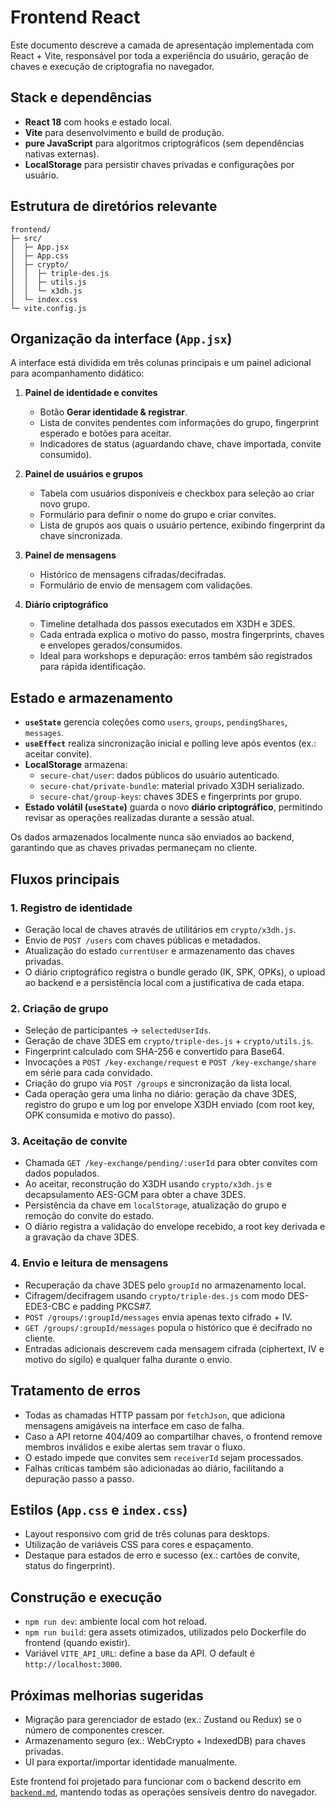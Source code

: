 # Frontend React

Este documento descreve a camada de apresentação implementada com React + Vite, responsável por toda a experiência do usuário, geração de chaves e execução de criptografia no navegador.

## Stack e dependências

- **React 18** com hooks e estado local.
- **Vite** para desenvolvimento e build de produção.
- **pure JavaScript** para algoritmos criptográficos (sem dependências nativas externas).
- **LocalStorage** para persistir chaves privadas e configurações por usuário.

## Estrutura de diretórios relevante

```
frontend/
├─ src/
│  ├─ App.jsx
│  ├─ App.css
│  ├─ crypto/
│  │  ├─ triple-des.js
│  │  ├─ utils.js
│  │  └─ x3dh.js
│  └─ index.css
└─ vite.config.js
```

## Organização da interface (`App.jsx`)

A interface está dividida em três colunas principais e um painel adicional para acompanhamento didático:

1. **Painel de identidade e convites**
   - Botão **Gerar identidade & registrar**.
   - Lista de convites pendentes com informações do grupo, fingerprint esperado e botões para aceitar.
   - Indicadores de status (aguardando chave, chave importada, convite consumido).

2. **Painel de usuários e grupos**
   - Tabela com usuários disponíveis e checkbox para seleção ao criar novo grupo.
   - Formulário para definir o nome do grupo e criar convites.
   - Lista de grupos aos quais o usuário pertence, exibindo fingerprint da chave sincronizada.

3. **Painel de mensagens**
   - Histórico de mensagens cifradas/decifradas.
   - Formulário de envio de mensagem com validações.

4. **Diário criptográfico**
   - Timeline detalhada dos passos executados em X3DH e 3DES.
   - Cada entrada explica o motivo do passo, mostra fingerprints, chaves e envelopes gerados/consumidos.
   - Ideal para workshops e depuração: erros também são registrados para rápida identificação.

## Estado e armazenamento

- **`useState`** gerencia coleções como `users`, `groups`, `pendingShares`, `messages`.
- **`useEffect`** realiza sincronização inicial e polling leve após eventos (ex.: aceitar convite).
- **LocalStorage** armazena:
  - `secure-chat/user`: dados públicos do usuário autenticado.
  - `secure-chat/private-bundle`: material privado X3DH serializado.
  - `secure-chat/group-keys`: chaves 3DES e fingerprints por grupo.
- **Estado volátil (`useState`)** guarda o novo **diário criptográfico**, permitindo revisar as operações realizadas durante a sessão atual.

Os dados armazenados localmente nunca são enviados ao backend, garantindo que as chaves privadas permaneçam no cliente.

## Fluxos principais

### 1. Registro de identidade
- Geração local de chaves através de utilitários em `crypto/x3dh.js`.
- Envio de `POST /users` com chaves públicas e metadados.
- Atualização do estado `currentUser` e armazenamento das chaves privadas.
- O diário criptográfico registra o bundle gerado (IK, SPK, OPKs), o upload ao backend e a persistência local com a justificativa de cada etapa.

### 2. Criação de grupo
- Seleção de participantes -> `selectedUserIds`.
- Geração de chave 3DES em `crypto/triple-des.js` + `crypto/utils.js`.
- Fingerprint calculado com SHA-256 e convertido para Base64.
- Invocações a `POST /key-exchange/request` e `POST /key-exchange/share` em série para cada convidado.
- Criação do grupo via `POST /groups` e sincronização da lista local.
- Cada operação gera uma linha no diário: geração da chave 3DES, registro do grupo e um log por envelope X3DH enviado (com root key, OPK consumida e motivo do passo).

### 3. Aceitação de convite
- Chamada `GET /key-exchange/pending/:userId` para obter convites com dados populados.
- Ao aceitar, reconstrução do X3DH usando `crypto/x3dh.js` e decapsulamento AES-GCM para obter a chave 3DES.
- Persistência da chave em `localStorage`, atualização do grupo e remoção do convite do estado.
- O diário registra a validação do envelope recebido, a root key derivada e a gravação da chave 3DES.

### 4. Envio e leitura de mensagens
- Recuperação da chave 3DES pelo `groupId` no armazenamento local.
- Cifragem/decifragem usando `crypto/triple-des.js` com modo DES-EDE3-CBC e padding PKCS#7.
- `POST /groups/:groupId/messages` envia apenas texto cifrado + IV.
- `GET /groups/:groupId/messages` popula o histórico que é decifrado no cliente.
- Entradas adicionais descrevem cada mensagem cifrada (ciphertext, IV e motivo do sigilo) e qualquer falha durante o envio.

## Tratamento de erros

- Todas as chamadas HTTP passam por `fetchJson`, que adiciona mensagens amigáveis na interface em caso de falha.
- Caso a API retorne 404/409 ao compartilhar chaves, o frontend remove membros inválidos e exibe alertas sem travar o fluxo.
- O estado impede que convites sem `receiverId` sejam processados.
- Falhas críticas também são adicionadas ao diário, facilitando a depuração passo a passo.

## Estilos (`App.css` e `index.css`)

- Layout responsivo com grid de três colunas para desktops.
- Utilização de variáveis CSS para cores e espaçamento.
- Destaque para estados de erro e sucesso (ex.: cartões de convite, status do fingerprint).

## Construção e execução

- `npm run dev`: ambiente local com hot reload.
- `npm run build`: gera assets otimizados, utilizados pelo Dockerfile do frontend (quando existir).
- Variável `VITE_API_URL`: define a base da API. O default é `http://localhost:3000`.

## Próximas melhorias sugeridas

- Migração para gerenciador de estado (ex.: Zustand ou Redux) se o número de componentes crescer.
- Armazenamento seguro (ex.: WebCrypto + IndexedDB) para chaves privadas.
- UI para exportar/importar identidade manualmente.

Este frontend foi projetado para funcionar com o backend descrito em [`backend.md`](backend.md), mantendo todas as operações sensíveis dentro do navegador.
